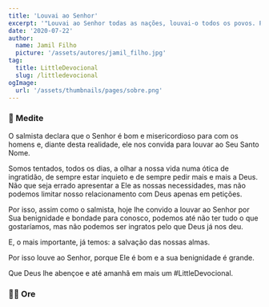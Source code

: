 ```yaml
---
title: 'Louvai ao Senhor'
excerpt: '"Louvai ao Senhor todas as nações, louvai-o todos os povos. Porque a sua benignidade é grande para conosco e a verdade do Senhor é para sempre. Louvai ao Senhor" - Salmo 117'
date: '2020-07-22'
author:
  name: Jamil Filho
  picture: '/assets/autores/jamil_filho.jpg'
tag:
  title: LittleDevocional
  slug: /littledevocional
ogImage:
  url: '/assets/thumbnails/pages/sobre.png'
---
```


### 📖 Medite

O salmista declara que o Senhor é bom e misericordioso para com os homens e, diante desta realidade, ele nos convida para louvar ao Seu Santo Nome.

Somos tentados, todos os dias, a olhar a nossa vida numa ótica de ingratidão, de sempre estar inquieto e de sempre pedir mais e mais a Deus. Não que seja errado apresentar a Ele as nossas necessidades, mas não podemos limitar nosso relacionamento com Deus apenas em petições.

Por isso, assim como o salmista, hoje lhe convido a louvar ao Senhor por Sua benignidade e bondade para conosco, podemos até não ter tudo o que gostaríamos, mas não podemos ser ingratos pelo que Deus já nos deu.

E, o mais importante, já temos: a salvação das nossas almas.

Por isso louve ao Senhor, porque Ele é bom e a sua benignidade é grande.

Que Deus lhe abençoe e até amanhã em mais um #LittleDevocional.

### 🙏🏻 Ore